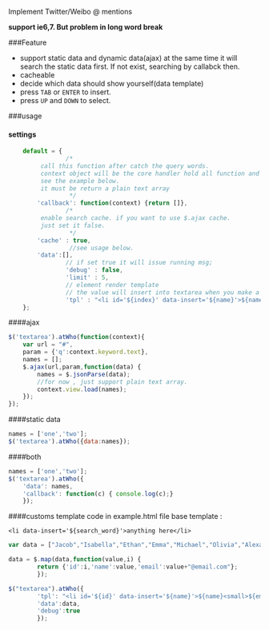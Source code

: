 Implement Twitter/Weibo @ mentions

**support ie6,7. But problem in long word break**

###Feature
* support static data and dynamic data(ajax) at the same time
    it will search the static data first. If not exist, searching by callabck then.
* cacheable
* decide which data should show yourself(data template)
* press `TAB` or `ENTER` to insert.
* press `UP` and `DOWN` to select.

###usage

#### settings
``` javascript
    default = {
                /*
		 call this function after catch the query words.
		 context object will be the core handler hold all function and field.
		 see the example below.
		 it must be return a plain text array
                 */
		'callback': function(context) {return []},
                /*
		 enable search cache. if you want to use $.ajax cache.
		 just set it false.
                 */
		'cache' : true,
                 //see usage below.
		'data':[],
                // if set true it will issue running msg;
                'debug' : false,
                'limit' : 5,
                // element render template
                // the value will insert into textarea when you make a choose
                'tpl' : "<li id='${index}' data-insert='${name}'>${name}</li>"
	};
```

####ajax
``` javascript
$('textarea').atWho(function(context){
    var url = "#",
    param = {'q':context.keyword.text},
    names = [];
    $.ajax(url,param,function(data) {
        names = $.jsonParse(data);
        //for now , just support plain text array.
        context.view.load(names);
    });
});
```
####static data
``` javascript
names = ['one','two'];
$('textarea').atWho({data:names});
```

####both
``` javascript
names = ['one','two'];
$('textarea').atWho({
    'data': names,
    'callback': function(c) { console.log(c);}
    });
```

####customs template
code in example.html file
base template :

`<li data-insert='${search_word}'>anything here</li>`

``` javascript
var data = ["Jacob","Isabella","Ethan","Emma","Michael","Olivia","Alexander","Sophia","William","Ava","Joshua","Emily","Daniel","Madison","Jayden","Abigail","Noah","Chloe"];

data = $.map(data,function(value,i) {
        return {'id':i,'name':value,'email':value+"@email.com"};
        });

$("textarea").atWho({
        'tpl': "<li id='${id}' data-insert='${name}'>${name}<small>${email}</small></li>",
        'data':data,
        'debug':true
        });
```
